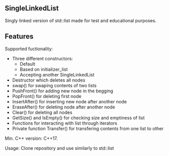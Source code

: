 SingleLinkedList
-----------------

Singly linked version of std::list made for test and educational purposes.

Features
--------

Supported fuctionality:

- Three different constructors:
	- Default
	- Based on initializer_list
	- Accepting another SingleLinkedList
- Destructor which deletes all nodes
- swap() for swaping contents of two lists
- PushFront() for adding new node in the begging
- PopFront() for deleting first node
- InsertAfter() for inserting new node after another node
- EraseAfter() for deleting node after another node
- Clear() for deleting all nodes
- GetSize() and IsEmpty() for checking size and emptiness of list
- Functions for interacting with list through iterators
- Private function Transfer() for transfering contents from one list to other

Min. C++ version: C++17.

Usage:
Clone repository and use similarly to std::list

